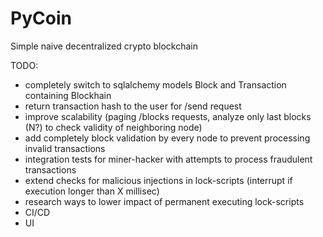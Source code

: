 # PyCoin

Simple naive decentralized crypto blockchain

TODO:
- completely switch to sqlalchemy models Block and Transaction containing Blockhain
- return transaction hash to the user for /send request
- improve scalability (paging /blocks requests, analyze only last blocks (N?) to check validity of neighboring node)
- add completely block validation by every node to prevent processing invalid transactions
- integration tests for miner-hacker with attempts to process fraudulent transactions
- extend checks for malicious injections in lock-scripts (interrupt if execution longer than X millisec)
- research ways to lower impact of permanent executing lock-scripts
- CI/CD
- UI
